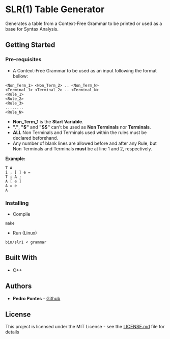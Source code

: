 # SLR(1) Table Generator

Generates a table from a Context-Free Grammar to be printed or used as a base for Syntax Analysis.

## Getting Started

### Pre-requisites

- A Context-Free Grammar to be used as an input following the format bellow:

```
<Non_Term_1> <Non_Term_2> .. <Non_Term_N>
<Terminal_1> <Terminal_2> .. <Terminal_N>
<Rule_1>
<Rule_2>
<Rule_3>
........
<Rule_N>
```
* **Non_Term_1** is the **Start Variable**.
* **"."**, **"$"** and **"SS"** can't be used as **Non Terminals** nor **Terminals**. 
* **ALL** Non Terminals and Terminals used within the rules must be declared beforehand.
* Any number of blank lines are allowed before and after any Rule, but Non Terminals and Terminals **must** be at line 1 and 2, respectively.

**Example:**

```
T A
i ; [ ] e =
T i A ;
A [ e ]
A = e
A 
```

### Installing

* Compile
```
make
```

* Run (Linux)
```
bin/slr1 < grammar
```

## Built With

* C++

## Authors

* **Pedro Pontes** - [Github](https://github.com/pedroccrp)

## License

This project is licensed under the MIT License - see the [LICENSE.md](LICENSE.md) file for details
